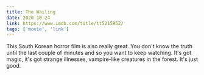 ```yaml
---
title: The Wailing
date: 2020-10-24
link: https://www.imdb.com/title/tt5215952/
tags: ['movie', 'link']
---
```


This South Korean horror film is also really great. You don't know the truth until the last couple of
minutes and so you want to keep watching. It's got magic, it's got strange illnesses, vampire-like
creatures in the forest. It's just good.
